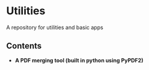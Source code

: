 # Utilities

A repository for utilities and basic apps

## Contents

* **A PDF merging tool (built in python using PyPDF2)**
